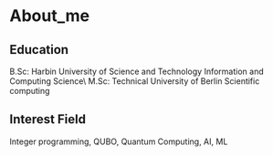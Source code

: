 # About_me
## Education
 B.Sc: Harbin University of Science and Technology     Information and Computing Science\\
 M.Sc: Technical University of Berlin                  Scientific computing 
## Interest Field
Integer programming, QUBO, Quantum Computing, AI, ML

##
##
##
##
##
